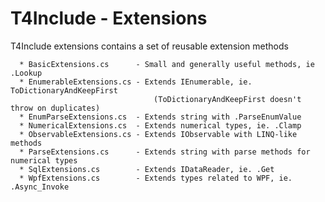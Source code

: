 T4Include - Extensions
======================

T4Include extensions contains a set of reusable extension methods

```
  * BasicExtensions.cs      - Small and generally useful methods, ie .Lookup
  * EnumerableExtensions.cs - Extends IEnumerable, ie. ToDictionaryAndKeepFirst 
                                (ToDictionaryAndKeepFirst doesn't throw on duplicates)
  * EnumParseExtensions.cs  - Extends string with .ParseEnumValue 
  * NumericalExtensions.cs  - Extends numerical types, ie. .Clamp
  * ObservableExtensions.cs - Extends IObservable with LINQ-like methods
  * ParseExtensions.cs      - Extends string with parse methods for numerical types
  * SqlExtensions.cs        - Extends IDataReader, ie. .Get
  * WpfExtensions.cs        - Extends types related to WPF, ie. .Async_Invoke
```
